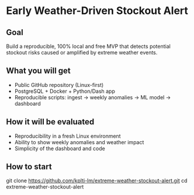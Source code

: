# Early Weather-Driven Stockout Alert

## Goal
Build a reproducible, 100% local and free MVP that detects potential stockout risks caused or amplified by extreme weather events.

## What you will get
- Public GitHub repository (Linux-first)
- PostgreSQL + Docker + Python/Dash app
- Reproducible scripts: ingest → weekly anomalies →  ML model → dashboard

## How it will be evaluated
- Reproducibility in a fresh Linux environment
- Ability to show weekly anomalies and weather impact
- Simplicity of the dashboard and code

## How to start
git clone https://github.com/kplti-lm/extreme-weather-stockout-alert.git
cd extreme-weather-stockout-alert
